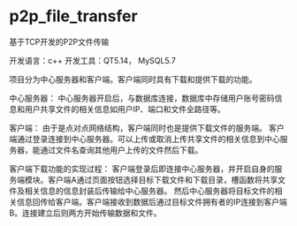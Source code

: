 # p2p_file_transfer

基于TCP开发的P2P文件传输

开发语言：c++
开发工具：QT5.14， MySQL5.7

项目分为中心服务器和客户端。客户端同时具有下载和提供下载的功能。

中心服务器：
中心服务器开启后，与数据库连接，数据库中存储用户账号密码信息和用户共享文件的相关信息如用户IP、端口和文件全路径等。

客户端：
由于是点对点网络结构，客户端同时也是提供下载文件的服务端。
客户端通过登录连接到中心服务器。可以上传或取消上传共享文件的相关信息到中心服务器，能通过文件名查询其他用户上传的文件然后下载。

客户端下载功能的实现过程：
客户端登录后即连接中心服务器，并开启自身的服务端模块。客户端A通过页面按钮选择目标下载文件和下载目录，槽函数将共享文件及相关信息的信息封装后传输给中心服务器。
然后中心服务器将目标文件的相关信息回传给客户端。客户端接收到数据后通过目标文件拥有者的IP连接到客户端B。连接建立后则两方开始传输数据和文件。
 
